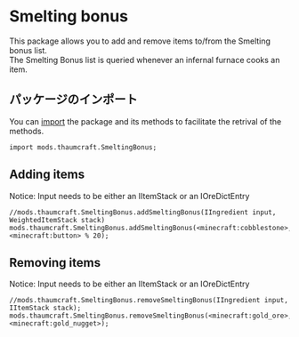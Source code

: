 # Smelting bonus

This package allows you to add and remove items to/from the Smelting bonus list.  
The Smelting Bonus list is queried whenever an infernal furnace cooks an item.

## パッケージのインポート

You can [import](/AdvancedFunctions/Import/) the package and its methods to facilitate the retrival of the methods.
```zenscript
import mods.thaumcraft.SmeltingBonus;
```

## Adding items

Notice: Input needs to be either an IItemStack or an IOreDictEntry

```zenscript
//mods.thaumcraft.SmeltingBonus.addSmeltingBonus(IIngredient input, WeightedItemStack stack)
mods.thaumcraft.SmeltingBonus.addSmeltingBonus(<minecraft:cobblestone>, <minecraft:button> % 20);
```


## Removing items

Notice: Input needs to be either an IItemStack or an IOreDictEntry

```zenscript
//mods.thaumcraft.SmeltingBonus.removeSmeltingBonus(IIngredient input, IItemStack stack);
mods.thaumcraft.SmeltingBonus.removeSmeltingBonus(<minecraft:gold_ore>, <minecraft:gold_nugget>);
```